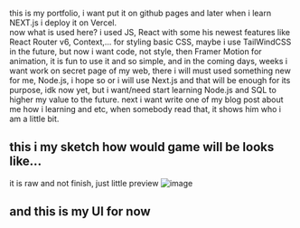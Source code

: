 
this is my portfolio, i want put it on github pages and later when i learn NEXT.js i deploy it on Vercel.  
now what is used here? i used JS, React with some his newest features like React Router v6, Context,... for styling basic CSS, maybe i use TailWindCSS in the future, but now i want code, not style, then Framer Motion for animation, it is fun to use it and so simple, and in the coming days, weeks i want work on secret page of my web, there i will must used something new for me, Node.js, i hope so or i will use Next.js and that will be enough for its purpose, idk now yet, but i want/need start learning Node.js and SQL to higher my value to the future. next i want write one of my blog post about me how i learning and etc, when somebody read that, it shows him who i am a little bit. 

  ## this i my sketch how would game will be looks like...  
  it is raw and not finish, just little preview
![image](https://github.com/unikorm/portfolio/assets/71944799/0e2016a3-7fff-4d7d-8fcd-cb7406073056)  





## and this is my UI for now

